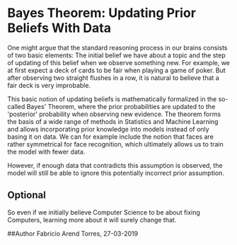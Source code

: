 # Bayes Theorem: Updating Prior Beliefs With Data
One might argue that the standard reasoning process in our brains consists of two basic elements: 
The initial belief we have about a topic and the step of updating of this belief when we observe something new.
For example, we at first expect a deck of cards to be fair when playing a game of poker.
But after observing two straight flushes in a row, it is natural to believe that a fair deck is very improbable.

This basic notion of updating beliefs is mathematically formalized in the so-called Bayes' Theorem,
where the prior probabilities are updated to the 'posterior' probability when observing new evidence.
The theorem forms the basis of a wide range of methods in Statistics and Machine Learning 
and allows incorporating prior knowledge into models instead of only basing it on data.
We can for example include the notion that faces are rather symmetrical for face recognition, which ultimately allows us to train the model with fewer data.

However, if enough data that contradicts this assumption is observed, the model will still be able to ignore this potentially incorrect prior assumption.

## Optional
So even if we initially believe Computer Science to be about fixing Computers, learning more about it will surely change that.


##Author
Fabricio Arend Torres, 27-03-2019
